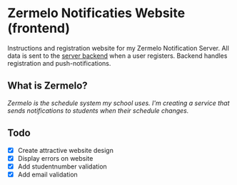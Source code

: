 # Zermelo Notificaties Website (frontend)
Instructions and registration website for my Zermelo Notification Server. All data is sent to the [server backend](http://git.io/vOzv8) when a user registers. Backend handles registration and push-notifications.

## What is Zermelo?
_Zermelo is the schedule system my school uses. I'm creating a service that sends notifications to students when their schedule changes._

## Todo
- [x] Create attractive website design
- [x] Display errors on website
- [x] Add studentnumber validation
- [x] Add email validation
